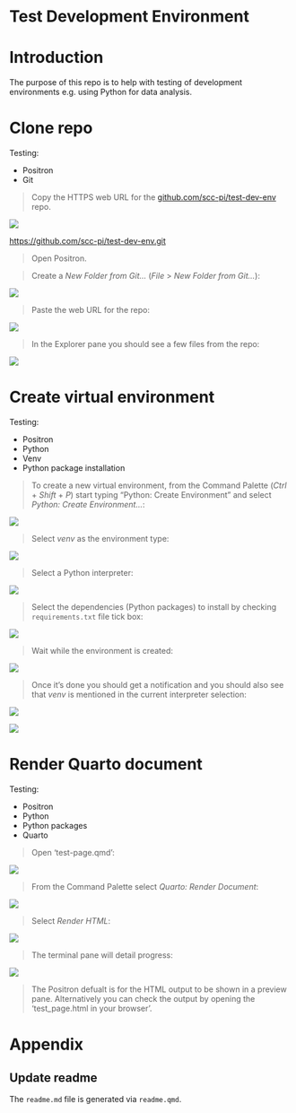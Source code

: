 # Test Development Environment


# Introduction

The purpose of this repo is to help with testing of development
environments e.g. using Python for data analysis.

# Clone repo

Testing:

- Positron  
- Git

> Copy the HTTPS web URL for the
> [github.com/scc-pi/test-dev-env](https://github.com/scc-pi/test-dev-env)
> repo.

![](resources/repo-web-url.jpg)

https://github.com/scc-pi/test-dev-env.git

> Open Positron.

> Create a *New Folder from Git…* (*File* \> *New Folder from Git…*):

![](resources/new-folder-git.jpg)

> Paste the web URL for the repo:

![](resources/paste-repo-url.jpg)

> In the Explorer pane you should see a few files from the repo:

![](resources/explorer-few-files.jpg)

# Create virtual environment

Testing:

- Positron  
- Python  
- Venv  
- Python package installation

> To create a new virtual environment, from the Command Palette
> (*Ctrl* + *Shift* + *P*) start typing “Python: Create Environment” and
> select *Python: Create Environment…*:

![](resources/cmd-palette-create-env.jpg)

> Select *venv* as the environment type:

![](resources/venv-select.jpg)

> Select a Python interpreter:

![](resources/python-interpreter-select.jpg)

> Select the dependencies (Python packages) to install by checking
> `requirements.txt` file tick box:

![](resources/requirements-select.jpg)

> Wait while the environment is created:

![](resources/creating-env.jpg)

> Once it’s done you should get a notification and you should also see
> that *venv* is mentioned in the current interpreter selection:

![](resources/env-created.jpg)

![](resources/selected-interpreter-venv.jpg)

# Render Quarto document

Testing:

- Positron  
- Python  
- Python packages  
- Quarto

> Open ‘test-page.qmd’:

![](resources/qmd-open.jpg)

> From the Command Palette select *Quarto: Render Document*:

![](resources/qmd-render.jpg)

> Select *Render HTML*:

![](resources/render-html.jpg)

> The terminal pane will detail progress:

![](resources/terminal-output.jpg)

> The Positron defualt is for the HTML output to be shown in a preview
> pane. Alternatively you can check the output by opening the
> ‘test_page.html in your browser’.

# Appendix

## Update readme

The `readme.md` file is generated via `readme.qmd`.
